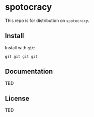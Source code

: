 # spotocracy

This repo is for distribution on `spotocracy`.

## Install

Install with `git`:

```shell
git git git git
```

## Documentation

TBD

## License

TBD